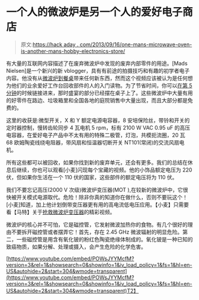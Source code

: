# 一个人的微波炉是另一个人的爱好电子商店

> 原文:[https://hack aday . com/2013/09/16/one-mans-microwave-oven-is-another-mans-hobby-electronics-store/](https://hackaday.com/2013/09/16/one-mans-microwave-oven-is-another-mans-hobby-electronics-store/)

有大量的互联网内容描述了在废弃微波炉中发现的废弃内部零件的用途。[Mads Nielsen]是一个新兴的新 vblogger，具有有前途的拍摄技巧和有趣的初学者电子内容。他没有从[微波炉到餐桌](http://youtu.be/POWsJYYMcfM)带来任何新东西，然而这个视频应该被认为是任何想为他们的业余爱好工作台回收部件的人的入门读物。为了节省时间，你可以[在第 5 分钟](http://youtu.be/POWsJYYMcfM?t=5m4s)的时候链接进来，那时盛宴的部分已经摆在桌子上了。这些微波炉中大量有用的好零件在路边、垃圾箱里和全国各地的庭院销售中大量出现，而且大部分都是免费的。

这里的收获是:微型开关，X 和 Y 额定电源电容器，8 安培保险丝，带铃和开关的定时器控制，慢转齿轮同步 4 瓦电机 5 rpm，标有 2100 W VAC 0.95 uF 的高压电容器，在爱好电子产品中不太有用的特殊二极管，灯泡，共模扼流圈，20 瓦 68 欧姆陶瓷线绕电阻器，带风扇和恒温器切断开关 NT101(常闭)的交流风扇电机。

所有这些都可以被回收，如果你找到新的废弃单元，还会有更多。我们的总结在休息后继续，你也可以观看[小麦]闪现每个宝藏的视频。他的小饰品额定电压为 220 伏，但如果你生活在一个 110 伏的国家，这些部件的额定电压将为 110 伏。

我们不要忘记高压(2000 V 次级)微波炉变压器(MOT ),在较新的微波炉中，它很快被开关模式电源取代。危险！除非你真的知道你在做什么，否则不要玩这个！[小麦]知道，加上他计划倒带变压器更有用的高电流低电压应用。【小麦】只需要看【马特】关于[抢救微波炉变压器](http://hackaday.com/2012/03/03/tutorial-series-shows-you-everything-you-need-to-salvage-transformers-from-microwaves/)的精彩视频。

微波炉的核心并不可怕，它是磁控管，它发射微波加热你的食物。有几个很好的理由不要拆开磁控管或者摆弄它！首先，存在 2.45 GHz 微波辐射的明显危险。第二，一些磁控管是用含有氧化铍的粉红色陶瓷绝缘体制成的。氧化铍是一种已知的致癌物质，如果分解、处理或摄入，会产生危险的化学危害。

[https://www.youtube.com/embed/POWsJYYMcfM?version=3&rel=1&showsearch=0&showinfo=1&iv_load_policy=1&fs=1&hl=en-US&autohide=2&start=304&wmode=transparent](https://www.youtube.com/embed/POWsJYYMcfM?version=3&rel=1&showsearch=0&showinfo=1&iv_load_policy=1&fs=1&hl=en-US&autohide=2&start=304&wmode=transparent)T2】